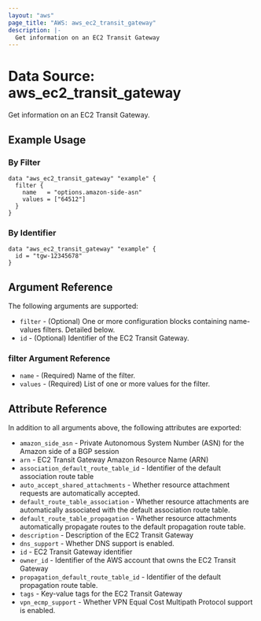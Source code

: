 ```yaml
---
layout: "aws"
page_title: "AWS: aws_ec2_transit_gateway"
description: |-
  Get information on an EC2 Transit Gateway
---
```


# Data Source: aws_ec2_transit_gateway

Get information on an EC2 Transit Gateway.

## Example Usage

### By Filter

```hcl
data "aws_ec2_transit_gateway" "example" {
  filter {
    name   = "options.amazon-side-asn"
    values = ["64512"]
  }
}
```

### By Identifier

```hcl
data "aws_ec2_transit_gateway" "example" {
  id = "tgw-12345678"
}
```

## Argument Reference

The following arguments are supported:

* `filter` - (Optional) One or more configuration blocks containing name-values filters. Detailed below.
* `id` - (Optional) Identifier of the EC2 Transit Gateway.

### filter Argument Reference

* `name` - (Required) Name of the filter.
* `values` - (Required) List of one or more values for the filter.

## Attribute Reference

In addition to all arguments above, the following attributes are exported:

* `amazon_side_asn` - Private Autonomous System Number (ASN) for the Amazon side of a BGP session
* `arn` - EC2 Transit Gateway Amazon Resource Name (ARN)
* `association_default_route_table_id` - Identifier of the default association route table
* `auto_accept_shared_attachments` - Whether resource attachment requests are automatically accepted.
* `default_route_table_association` - Whether resource attachments are automatically associated with the default association route table.
* `default_route_table_propagation` - Whether resource attachments automatically propagate routes to the default propagation route table.
* `description` - Description of the EC2 Transit Gateway
* `dns_support` - Whether DNS support is enabled.
* `id` - EC2 Transit Gateway identifier
* `owner_id` - Identifier of the AWS account that owns the EC2 Transit Gateway
* `propagation_default_route_table_id` - Identifier of the default propagation route table.
* `tags` - Key-value tags for the EC2 Transit Gateway
* `vpn_ecmp_support` - Whether VPN Equal Cost Multipath Protocol support is enabled.

